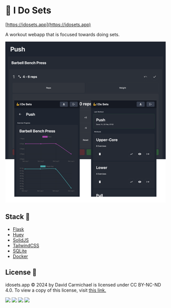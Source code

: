 # 💪 I Do Sets

[https://idosets.app](https://idosets.app)

A workout webapp that is focused towards doing sets.

![screenshot-readme.png](_assets%2Fscreenshot-readme.png)

## Stack 🥞

- [Flask](https://flask.palletsprojects.com/)
- [Huey](https://huey.readthedocs.io/en/stable/)
- [SolidJS](https://www.solidjs.com/)
- [TailwindCSS](https://tailwindcss.com/)
- [SQLite](https://www.sqlite.org/index.html)
- [Docker](https://www.docker.com/)

## License 📜

idosets.app © 2024 by David Carmichael is licensed under CC BY-NC-ND 4.0.
To view a copy of this license, visit [this link.](https://creativecommons.org/licenses/by-nc-nd/4.0/)

![](https://mirrors.creativecommons.org/presskit/icons/cc.svg?ref=chooser-v1)
![](https://mirrors.creativecommons.org/presskit/icons/by.svg?ref=chooser-v1)
![](https://mirrors.creativecommons.org/presskit/icons/nc.svg?ref=chooser-v1)
![](https://mirrors.creativecommons.org/presskit/icons/nd.svg?ref=chooser-v1)
